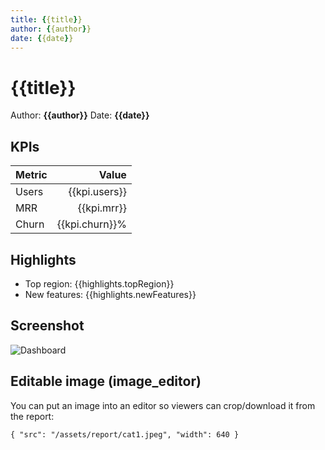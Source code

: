 ```yaml
---
title: {{title}}
author: {{author}}
date: {{date}}
---
```


# {{title}}

Author: **{{author}}**
Date: **{{date}}**

## KPIs

| Metric | Value |
| ------ | ----: |
| Users  | {{kpi.users}} |
| MRR    | {{kpi.mrr}} |
| Churn  | {{kpi.churn}}% |

## Highlights

- Top region: {{highlights.topRegion}}
- New features: {{highlights.newFeatures}}

## Screenshot

![Dashboard](/assets/marp-cli.png "Dashboard")

## Editable image (image_editor)

You can put an image into an editor so viewers can crop/download it from the report:

```image_editor
{ "src": "/assets/report/cat1.jpeg", "width": 640 }
```


